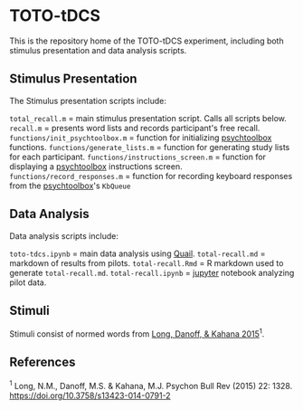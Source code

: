 # TOTO-tDCS

This is the repository home of the TOTO-tDCS experiment, including both stimulus presentation and data analysis scripts.

## Stimulus Presentation

The Stimulus presentation scripts include:

`total_recall.m` = main stimulus presentation script. Calls all scripts below.
`recall.m` = presents word lists and records participant's free recall.
`functions/init_psychtoolbox.m` = function for initializing [psychtoolbox](http://psychtoolbox.org/) functions.
`functions/generate_lists.m` = function for generating study lists for each participant.
`functions/instructions_screen.m` = function for displaying a [psychtoolbox](http://psychtoolbox.org/) instructions screen.
`functions/record_responses.m` = function for recording keyboard responses from the [psychtoolbox](http://psychtoolbox.org/)'s `KbQueue`

## Data Analysis

Data analysis scripts include:

`toto-tdcs.ipynb` = main data analysis using [Quail](http://cdl-quail.readthedocs.io/en/latest/).
`total-recall.md` = markdown of results from pilots.
`total-recall.Rmd` = R markdown used to generate `total-recall.md`.
`total-recall.ipynb` = [jupyter](http://jupyter.org/) notebook analyzing pilot data.

## Stimuli

Stimuli consist of normed words from [Long, Danoff, & Kahana 2015](https://doi.org/10.3758/s13423-014-0791-2)<sup>1</sup>.


## References

<sup>1</sup> Long, N.M., Danoff, M.S. & Kahana, M.J. Psychon Bull Rev (2015) 22: 1328. https://doi.org/10.3758/s13423-014-0791-2
